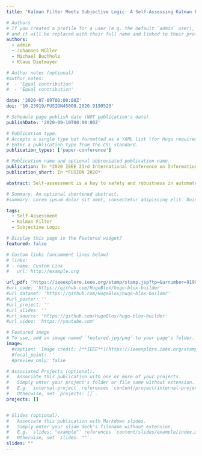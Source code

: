 ```yaml
---
title: 'Kalman Filter Meets Subjective Logic: A Self-Assessing Kalman Filter Using Subjective Logic'

# Authors
# If you created a profile for a user (e.g. the default `admin` user), write the username (folder name) here
# and it will be replaced with their full name and linked to their profile.
authors:
  - admin
  - Johannes Müller
  - Michael Buchholz
  - Klaus Dietmayer

# Author notes (optional)
#author_notes:
#  - 'Equal contribution'
#  - 'Equal contribution'

date: '2020-07-09T00:00:00Z'
doi: '10.23919/FUSION45008.2020.9190520'

# Schedule page publish date (NOT publication's date).
publishDate: '2020-09-10T00:00:00Z'

# Publication type.
# Accepts a single type but formatted as a YAML list (for Hugo requirements).
# Enter a publication type from the CSL standard.
publication_types: ['paper-conference']

# Publication name and optional abbreviated publication name.
publication: In *2020 IEEE 23rd International Conference on Information Fusion (FUSION)*
publication_short: In *FUSION 2020*

abstract: Self-assessment is a key to safety and robustness in automated driving. In order to design safer and more robust automated driving functions, the goal is to self-assess the performance of each module in a whole automated driving system. One crucial component in automated driving systems is the tracking of surrounding objects, where the Kalman filter is the most fundamental tracking algorithm. For Kalman filters, some classical online consistency measures exist for self-assessment, which are based on classical probability theory. However, these classical approaches lack the ability to measure the explicit statistical uncertainty within the self-assessment, which is an important quality measure, particularly, if only a small number of samples is available for the self-assessment. In this work, we propose a novel online self-assessment method using subjective logic, which is a modern extension of probabilistic logic that explicitly models the statistical uncertainty. Thus, by embedding classical Kalman filtering into subjective logic, our method additionally features an explicit measure for statistical uncertainty in the self-assessment.

# Summary. An optional shortened abstract.
#summary: Lorem ipsum dolor sit amet, consectetur adipiscing elit. Duis posuere tellus ac convallis placerat. Proin tincidunt magna sed ex sollicitudin condimentum.

tags:
  - Self-Assessment
  - Kalman Filter
  - Subjective Logic

# Display this page in the Featured widget?
featured: false

# Custom links (uncomment lines below)
# links:
# - name: Custom Link
#   url: http://example.org

url_pdf: 'https://ieeexplore.ieee.org/stamp/stamp.jsp?tp=&arnumber=9190520'
#url_code: 'https://github.com/HugoBlox/hugo-blox-builder'
#url_dataset: 'https://github.com/HugoBlox/hugo-blox-builder'
#url_poster: ''
#url_project: ''
#url_slides: ''
#url_source: 'https://github.com/HugoBlox/hugo-blox-builder'
#url_video: 'https://youtube.com'

# Featured image
# To use, add an image named `featured.jpg/png` to your page's folder.
image:
  #caption: 'Image credit: [**IEEE**](https://ieeexplore.ieee.org/stamp/stamp.jsp?tp=&arnumber=10920240)'
  #focal_point: ''
  #preview_only: false

# Associated Projects (optional).
#   Associate this publication with one or more of your projects.
#   Simply enter your project's folder or file name without extension.
#   E.g. `internal-project` references `content/project/internal-project/index.md`.
#   Otherwise, set `projects: []`.
projects: []


# Slides (optional).
#   Associate this publication with Markdown slides.
#   Simply enter your slide deck's filename without extension.
#   E.g. `slides: "example"` references `content/slides/example/index.md`.
#   Otherwise, set `slides: ""`.
slides: ""
---
```


